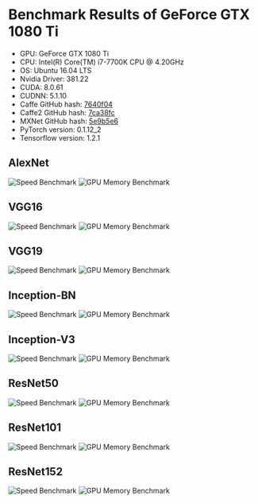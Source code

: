 # Benchmark Results of GeForce GTX 1080 Ti

* GPU: GeForce GTX 1080 Ti
* CPU: Intel(R) Core(TM) i7-7700K CPU @ 4.20GHz
* OS: Ubuntu 16.04 LTS
* Nvidia Driver: 381.22
* CUDA: 8.0.61
* CUDNN: 5.1.10
* Caffe GitHub hash: [7640f04](https://github.com/BVLC/caffe/commit/4efdf7ee49cffefdd7ea099c00dc5ea327640f04)
* Caffe2 GitHub hash: [7ca38fc](https://github.com/caffe2/caffe2/commit/882694d16644386cbb8e1b7418ab122467ca38fc)
* MXNet GitHub hash: [5e9b5e6](https://github.com/dmlc/mxnet/commit/bd5df7ce0f52065ed813cc6b97e94e0f75e9b5e6)
* PyTorch version: 0.1.12_2
* Tensorflow version: 1.2.1

## AlexNet
![Speed Benchmark](results/gtx_1080_ti/alexnet_float32_speed.png)
![GPU Memory Benchmark](results/gtx_1080_ti/alexnet_float32_gpu_memory.png)

## VGG16
![Speed Benchmark](results/gtx_1080_ti/vgg16_float32_speed.png)
![GPU Memory Benchmark](results/gtx_1080_ti/vgg16_float32_gpu_memory.png)

## VGG19
![Speed Benchmark](results/gtx_1080_ti/vgg19_float32_speed.png)
![GPU Memory Benchmark](results/gtx_1080_ti/vgg19_float32_gpu_memory.png)

## Inception-BN
![Speed Benchmark](results/gtx_1080_ti/inception-bn_float32_speed.png)
![GPU Memory Benchmark](results/gtx_1080_ti/inception-bn_float32_gpu_memory.png)

## Inception-V3
![Speed Benchmark](results/gtx_1080_ti/inception-v3_float32_speed.png)
![GPU Memory Benchmark](results/gtx_1080_ti/inception-v3_float32_gpu_memory.png)

## ResNet50
![Speed Benchmark](results/gtx_1080_ti/resnet50_float32_speed.png)
![GPU Memory Benchmark](results/gtx_1080_ti/resnet50_float32_gpu_memory.png)

## ResNet101
![Speed Benchmark](results/gtx_1080_ti/resnet101_float32_speed.png)
![GPU Memory Benchmark](results/gtx_1080_ti/resnet101_float32_gpu_memory.png)

## ResNet152
![Speed Benchmark](results/gtx_1080_ti/resnet152_float32_speed.png)
![GPU Memory Benchmark](results/gtx_1080_ti/resnet152_float32_gpu_memory.png)
